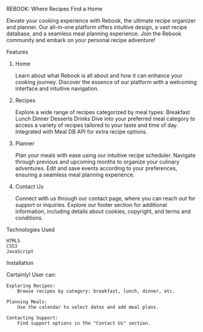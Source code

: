 REBOOK: Where Recipes Find a Home

Elevate your cooking experience with Rebook, the ultimate recipe organizer and planner. Our all-in-one platform offers intuitive design, a vast recipe database, and a seamless meal planning experience. Join the Rebook community and embark on your personal recipe adventure!


Features
1. Home

    Learn about what Rebook is all about and how it can enhance your cooking journey.
    Discover the essence of our platform with a welcoming interface and intuitive navigation.

2. Recipes

    Explore a wide range of recipes categorized by meal types:
        Breakfast
        Lunch
        Dinner
        Desserts
        Drinks
    Dive into your preferred meal category to access a variety of recipes tailored to your taste and time of day.
    Integrated with Meal DB API for extra recipe options.

3. Planner

    Plan your meals with ease using our intuitive recipe scheduler.
    Navigate through previous and upcoming months to organize your culinary adventures.
    Edit and save events according to your preferences, ensuring a seamless meal planning experience.

4. Contact Us

    Connect with us through our contact page, where you can reach out for support or inquiries.
    Explore our footer section for additional information, including details about cookies, copyright, and terms and conditions.

Technologies Used

    HTML5
    CSS3
    JavaScript

Installation



Certainly! User can:

    Exploring Recipes:
        Browse recipes by category: breakfast, lunch, dinner, etc.

    Planning Meals:
        Use the calendar to select dates and add meal plans.

    Contacting Support:
        Find support options in the "Contact Us" section.
